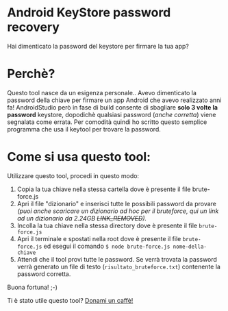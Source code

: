 # Android KeyStore password recovery
Hai dimenticato la password del keystore per firmare la tua app?

 # Perchè?
Questo tool nasce da un esigenza personale..
Avevo dimenticato la password della chiave per firmare un app Android
 che avevo realizzato anni fa!
 AndroidStudio però in fase di build consente di sbagliare **solo 3 volte la password** keystore, dopodichè qualsiasi password (*anche corretta*) viene segnalata come errata. Per comodità quindi ho
 scritto questo semplice programma che usa il keytool per trovare la password.

 # Come si usa questo tool:
Utilizzare questo tool, procedi in questo modo:
1. Copia la tua chiave nella stessa cartella dove è presente il file brute-force.js
2. Apri il file "dizionario" e inserisci tutte le possibili password da provare *(puoi anche scaricare un dizionario ad hoc per il bruteforce, qui un link ad un dizionario da 2.24GB ~~LINK_REMOVED~~).*
3. Incolla la tua chiave nella stessa directory dove è presente il file `brute-force.js`
4. Apri il terminale e spostati nella root dove è presente il file `brute-force.js` ed esegui il comando `$ node brute-force.js nome-della-chiave`
5. Attendi che il tool provi tutte le password. Se verrà trovata la password verrà generato un file di testo (`risultato_bruteforce.txt`) contenente la password corretta.

Buona fortuna! ;-)

Ti è stato utile questo tool? [Donami un caffè!](https://www.paypal.com/donate?business=info@inkstudio.it&amount=1&no_recurring=1&item_name=Donazione%20KeyTool%20Android&currency_code=EUR)
